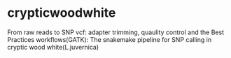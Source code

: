 # crypticwoodwhite
From raw reads to SNP vcf:
adapter trimming, quaulity control and the Best Practices workflows(GATK):
The snakemake pipeline for SNP calling in cryptic wood white(L.juvernica)
